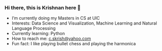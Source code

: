 ### Hi there, this is Krishnan here 👋

- I’m currently doing my Masters in CS at UIC
- Interests:  Data Science and Visualization, Machine Learning and Natural Language Processing
- Currently learning: Python
- How to reach me: c.skrish@yahoo.com
- Fun fact: I like playing bullet chess and playing the harmonica
